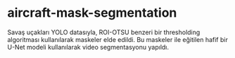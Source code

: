 # aircraft-mask-segmentation
Savaş uçakları YOLO datasıyla, ROI-OTSU benzeri bir thresholding algoritması kullanılarak maskeler elde edildi. Bu maskeler ile eğitilen hafif bir U-Net modeli kullanılarak video segmentasyonu yapıldı.
